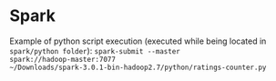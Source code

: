 # Spark

Example of python script execution (executed while being located in ```spark/python folder```):
<code>spark-submit --master spark://hadoop-master:7077 ~/Downloads/spark-3.0.1-bin-hadoop2.7/python/ratings-counter.py</code> 

